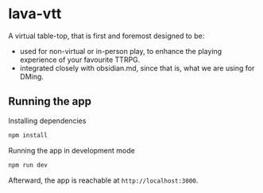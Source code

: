 # lava-vtt

A virtual table-top, that is first and foremost designed to be:

- used for non-virtual or in-person play, to enhance the playing experience of your favourite TTRPG.
- integrated closely with obsidian.md, since that is, what we are using for DMing.

## Running the app

Installing dependencies

```bash
npm install
```

Running the app in development mode

```bash
npm run dev
```

Afterward, the app is reachable at `http://localhost:3000`.
